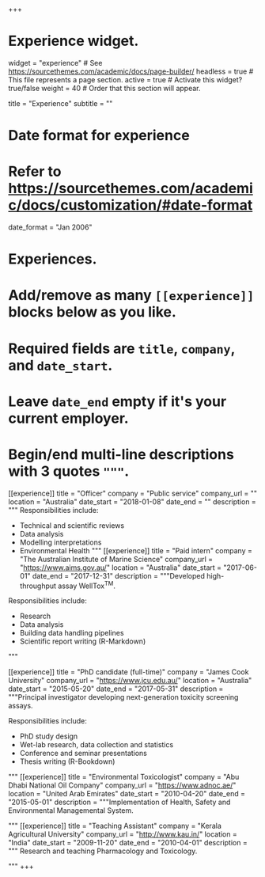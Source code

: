 +++
# Experience widget.
widget = "experience"  # See https://sourcethemes.com/academic/docs/page-builder/
headless = true  # This file represents a page section.
active = true  # Activate this widget? true/false
weight = 40  # Order that this section will appear.

title = "Experience"
subtitle = ""

# Date format for experience
#   Refer to https://sourcethemes.com/academic/docs/customization/#date-format
date_format = "Jan 2006"

# Experiences.
#   Add/remove as many `[[experience]]` blocks below as you like.
#   Required fields are `title`, `company`, and `date_start`.
#   Leave `date_end` empty if it's your current employer.
#   Begin/end multi-line descriptions with 3 quotes `"""`.
[[experience]]
  title = "Officer"
  company = "Public service"
  company_url = ""
  location = "Australia"
  date_start = "2018-01-08"
  date_end = ""
  description = """
  Responsibilities include:
  
  * Technical and scientific reviews 
  * Data analysis 
  * Modelling interpretations 
  * Environmental Health 
  """
[[experience]]
  title = "Paid intern"
  company = "The Australian Institute of Marine Science"
  company_url = "https://www.aims.gov.au/"
  location = "Australia"
  date_start = "2017-06-01"
  date_end = "2017-12-31"
  description = """Developed high-throughput assay WellTox<sup>TM</sup>.
  
  Responsibilities include:
  
  * Research 
  * Data analysis 
  * Building data handling pipelines 
  * Scientific report writing (R-Markdown)  
  
  """

[[experience]]
  title = "PhD candidate (full-time)"
  company = "James Cook University"
  company_url = "https://www.jcu.edu.au/"
  location = "Australia"
  date_start = "2015-05-20"
  date_end = "2017-05-31"
  description = """Principal investigator developing next-generation         toxicity screening assays.
  
  Responsibilities include:
  
  * PhD study design 
  * Wet-lab research, data collection and statistics 
  * Conference and seminar presentations 
  * Thesis writing (R-Bookdown)
  
  """
[[experience]]
  title = "Environmental Toxicologist"
  company = "Abu Dhabi National Oil Company"
  company_url = "https://www.adnoc.ae/"
  location = "United Arab Emirates"
  date_start = "2010-04-20"
  date_end = "2015-05-01"
  description = """Implementation of Health, Safety and Environmental    Managemental System.
  
  """
[[experience]]
  title = "Teaching Assistant"
  company = "Kerala Agricultural University"
  company_url = "http://www.kau.in/"
  location = "India"
  date_start = "2009-11-20"
  date_end = "2010-04-01"
  description = """ Research and teaching Pharmacology and Toxicology.
  
  """
+++
